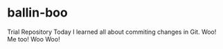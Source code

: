 # ballin-boo
Trial Repository 
Today I learned all about commiting changes in Git. Woo!
Me too! Woo Woo!
